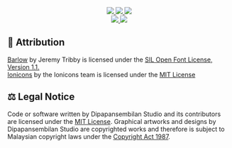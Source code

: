 <p align="center">
  <a href="https://github.com/dp9studio/Website/blob/master/LICENSE.md">
    <img src="https://img.shields.io/github/license/dp9studio/Website?style=for-the-badge" />
  </a>
  <a href="https://github.com/dp9studio/dp9studio.com/commits/main">
    <img src="https://img.shields.io/github/last-commit/dp9studio/dp9studio.com?style=for-the-badge" />
  </a>
  <a href="https://dp9studio.com">
    <img src="https://img.shields.io/website?label=dp9studio.com&style=for-the-badge&url=https%3A%2F%2Fdp9studio.com" />
  </a>
  <br>
  <a href="https://discord.gg/Z2ujJ2U">
    <img src="https://img.shields.io/discord/697847444112670833?label=Discord&color=7289DA&logo=discord&logoColor=FFFFFF&style=for-the-badge" />
  </a>
  <a href="https://twitter.com/intent/follow?user_id=1227878307535847424">
    <img src="https://img.shields.io/twitter/follow/dp9studio?label=Twitter&color=1DA1F2&logo=twitter&logoColor=FFFFFF&style=for-the-badge" />
  </a>
</p>

## 📝 Attribution

<a href="https://fonts.google.com/specimen/Barlow">Barlow</a> by Jeremy Tribby is licensed under the <a href="https://scripts.sil.org/cms/scripts/page.php?item_id=OFL_web">SIL Open Font License, Version 1.1.</a>
<br><a href="https://ionic.io/ionicons">Ionicons</a> by the Ionicons team is licensed under the <a href="https://github.com/ionic-team/ionicons/blob/main/LICENSE">MIT License</a>

## ⚖ Legal Notice

Code or software written by Dipapansembilan Studio and its contributors are licensed under the <a href="https://github.com/dp9studio/Website/blob/main/LICENSE.md">MIT License</a>. Graphical artworks and designs by Dipapansembilan Studio are copyrighted works and therefore is subject to Malaysian copyright laws under the <a href="http://www.agc.gov.my/agcportal/uploads/files/Publications/LOM/EN/Act%20332%20-%20Copyright%20Act%201987%20Cetakan%20Semula%202013.pdf">Copyright Act 1987</a>.
